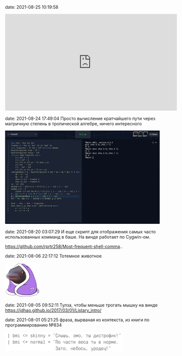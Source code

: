 date: 2021-08-25 10:19:58
<iframe width="560" height="315" src="https://www.youtube.com/embed/60z_hpEAtD8" title="YouTube video player" frameborder="0" allow="accelerometer; autoplay; clipboard-write; encrypted-media; gyroscope; picture-in-picture" allowfullscreen></iframe>

date: 2021-08-24 17:49:04
Просто вычисление кратчайшего пути через матричную степень в тропической алгебре, ничего интересного

![](/blog/static/img/TbNtkf9dMic.jpg)

date: 2021-08-20 03:07:29
И еще скрипт для отображения самых часто использованных комманд в баше. На винде работает по Cygwin-ом.

https://github.com/rprtr258/Most-frequent-shell-comma..

date: 2021-08-06 22:17:12
Тотемное животное

![](/blog/static/img/rf8GEtgkhrM.jpg)

date: 2021-08-05 09:52:11
Тулза, чтобы меньше трогать мышку на винде
https://jdhao.github.io/2017/03/01/Listary_intro/

date: 2021-08-01 05:21:25
фраза, вырваная из контекста, из книги по программированию №834

![](/blog/static/img/xyHLSlGvHDI.jpg)
